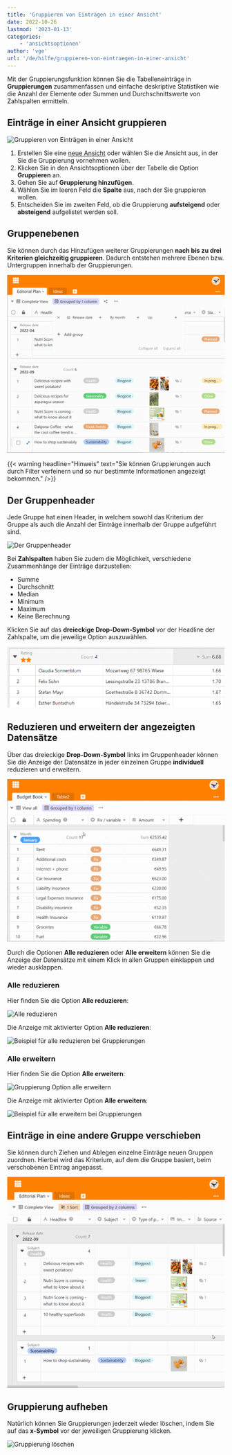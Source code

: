 ```yaml
---
title: 'Gruppieren von Einträgen in einer Ansicht'
date: 2022-10-26
lastmod: '2023-01-13'
categories:
    - 'ansichtsoptionen'
author: 'vge'
url: '/de/hilfe/gruppieren-von-eintraegen-in-einer-ansicht'
---
```


Mit der Gruppierungsfunktion können Sie die Tabelleneinträge in **Gruppierungen** zusammenfassen und einfache deskriptive Statistiken wie die Anzahl der Elemente oder Summen und Durchschnittswerte von Zahlspalten ermitteln.

## Einträge in einer Ansicht gruppieren

![Gruppieren von Einträgen in einer Ansicht](https://seatable.io/wp-content/uploads/2022/10/Gruppierung-von-Eintraegen-in-einer-Ansicht-1.gif)

1. Erstellen Sie eine [neue Ansicht](https://seatable.io/docs/grundlagen-von-ansichten/anlegen-einer-neuen-ansicht/) oder wählen Sie die Ansicht aus, in der Sie die Gruppierung vornehmen wollen.
2. Klicken Sie in den Ansichtsoptionen über der Tabelle die Option **Gruppieren** an.
3. Gehen Sie auf **Gruppierung hinzufügen**.
4. Wählen Sie im leeren Feld die **Spalte** aus, nach der Sie gruppieren wollen.
5. Entscheiden Sie im zweiten Feld, ob die Gruppierung **aufsteigend** oder **absteigend** aufgelistet werden soll.

## Gruppenebenen

Sie können durch das Hinzufügen weiterer Gruppierungen **nach bis zu drei Kriterien gleichzeitig gruppieren**. Dadurch entstehen mehrere Ebenen bzw. Untergruppen innerhalb der Gruppierungen.

![Gruppieren von Einträgen in einer Ansicht mit zwei Kriterien](images/Gruppierung-von-Eintraegen-in-einer-Ansicht-2.gif)

{{< warning  headline="Hinweis"  text="Sie können Gruppierungen auch durch Filter verfeinern und so nur bestimmte Informationen angezeigt bekommen." />}}

## Der Gruppenheader

Jede Gruppe hat einen Header, in welchem sowohl das Kriterium der Gruppe als auch die Anzahl der Einträge innerhalb der Gruppe aufgeführt sind.

![Der Gruppenheader](https://seatable.io/wp-content/uploads/2022/10/gruppierung.png)

Bei **Zahlspalten** haben Sie zudem die Möglichkeit, verschiedene Zusammenhänge der Einträge darzustellen:

- Summe
- Durchschnitt
- Median
- Minimum
- Maximum
- Keine Berechnung

Klicken Sie auf das **dreieckige Drop-Down-Symbol** vor der Headline der Zahlspalte, um die jeweilige Option auszuwählen.

![Gruppenheader Zahlspalte](images/Gruppenheader.png)

## Reduzieren und erweitern der angezeigten Datensätze

Über das dreieckige **Drop-Down-Symbol** links im Gruppenheader können Sie die Anzeige der Datensätze in jeder einzelnen Gruppe **individuell** reduzieren und erweitern.

![Gruppieren von Einträgen einer Ansicht _reduzieren und erweitern](images/Gruppierung-von-Eintraegen-in-einer-Ansicht-4.gif)

Durch die Optionen **Alle reduzieren** oder **Alle erweitern** können Sie die Anzeige der Datensätze mit einem Klick in allen Gruppen einklappen und wieder ausklappen.

### Alle reduzieren

Hier finden Sie die Option **Alle reduzieren**:

![Alle reduzieren](https://seatable.io/wp-content/uploads/2022/10/gruppieren-von-eintraegrn_6.png)

Die Anzeige mit aktivierter Option **Alle reduzieren**:

![Beispiel für alle reduzieren bei Gruppierungen](https://seatable.io/wp-content/uploads/2022/10/gruppieren-von-eintraegrn_1-1.png)

### Alle erweitern

Hier finden Sie die Option **Alle erweitern**:

![Gruppierung Option alle erweitern](https://seatable.io/wp-content/uploads/2022/10/gruppieren-von-eintraegrn_7-1.png)

Die Anzeige mit aktivierter Option **Alle erweitern**:

![Beispiel für alle erweitern bei Gruppierungen](https://seatable.io/wp-content/uploads/2022/10/gruppieren-von-eintraegrn_3-1.png)

## Einträge in eine andere Gruppe verschieben

Sie können durch Ziehen und Ablegen einzelne Einträge neuen Gruppen zuordnen. Hierbei wird das Kriterium, auf dem die Gruppe basiert, beim verschobenen Eintrag angepasst.

![Gruppieren von EInträgen Ziehen und ablegen](images/Gruppierung-von-Eintraegen-in-einer-Ansicht-3.gif)

## Gruppierung aufheben

Natürlich können Sie Gruppierungen jederzeit wieder löschen, indem Sie auf das **x-Symbol** vor der jeweiligen Gruppierung klicken.

![Gruppierung löschen](https://seatable.io/wp-content/uploads/2022/10/Gruppierung-loeschen.png)
